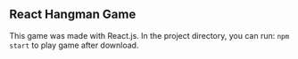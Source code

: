 ## React Hangman Game

This game was made with React.js. In the project directory, you can run: `npm start` to play game after download. 


